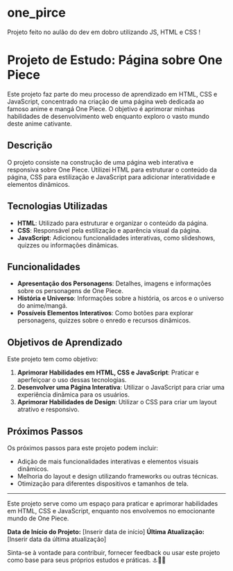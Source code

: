 # one_pirce
Projeto feito no aulão do dev em dobro utilizando JS, HTML e CSS !
# Projeto de Estudo: Página sobre One Piece

Este projeto faz parte do meu processo de aprendizado em HTML, CSS e JavaScript, concentrado na criação de uma página web dedicada ao famoso anime e mangá One Piece. O objetivo é aprimorar minhas habilidades de desenvolvimento web enquanto exploro o vasto mundo deste anime cativante.

## Descrição

O projeto consiste na construção de uma página web interativa e responsiva sobre One Piece. Utilizei HTML para estruturar o conteúdo da página, CSS para estilização e JavaScript para adicionar interatividade e elementos dinâmicos.

## Tecnologias Utilizadas

- **HTML**: Utilizado para estruturar e organizar o conteúdo da página.
- **CSS**: Responsável pela estilização e aparência visual da página.
- **JavaScript**: Adicionou funcionalidades interativas, como slideshows, quizzes ou informações dinâmicas.

## Funcionalidades

- **Apresentação dos Personagens**: Detalhes, imagens e informações sobre os personagens de One Piece.
- **História e Universo**: Informações sobre a história, os arcos e o universo do anime/mangá.
- **Possíveis Elementos Interativos**: Como botões para explorar personagens, quizzes sobre o enredo e recursos dinâmicos.

## Objetivos de Aprendizado

Este projeto tem como objetivo:

1. **Aprimorar Habilidades em HTML, CSS e JavaScript**: Praticar e aperfeiçoar o uso dessas tecnologias.
2. **Desenvolver uma Página Interativa**: Utilizar o JavaScript para criar uma experiência dinâmica para os usuários.
3. **Aprimorar Habilidades de Design**: Utilizar o CSS para criar um layout atrativo e responsivo.

## Próximos Passos

Os próximos passos para este projeto podem incluir:

- Adição de mais funcionalidades interativas e elementos visuais dinâmicos.
- Melhoria do layout e design utilizando frameworks ou outras técnicas.
- Otimização para diferentes dispositivos e tamanhos de tela.

---

Este projeto serve como um espaço para praticar e aprimorar habilidades em HTML, CSS e JavaScript, enquanto nos envolvemos no emocionante mundo de One Piece.

**Data de Início do Projeto:** [Inserir data de início]
**Última Atualização:** [Inserir data da última atualização]

Sinta-se à vontade para contribuir, fornecer feedback ou usar este projeto como base para seus próprios estudos e práticas. ⚓🏴‍☠️
